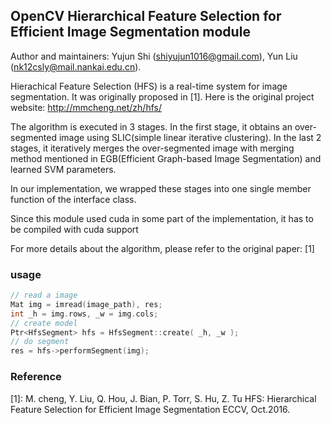 ##   OpenCV Hierarchical Feature Selection for Efficient Image Segmentation module

Author and maintainers: Yujun Shi (shiyujun1016@gmail.com), Yun Liu (nk12csly@mail.nankai.edu.cn).

Hierachical Feature Selection (HFS) is a real-time system for image segmentation. It was originally proposed in [1]. Here is the original project website: http://mmcheng.net/zh/hfs/

The algorithm is executed in 3 stages. In the first stage, it obtains an over-segmented image using SLIC(simple linear iterative clustering). In the last 2 stages, it iteratively merges the over-segmented  image with merging method mentioned in EGB(Efficient Graph-based Image Segmentation) and learned SVM parameters. 

In our implementation, we wrapped these stages into one single member function of the interface class.

Since this module used cuda in some part of  the implementation, it has to be compiled with cuda support



For more details about the algorithm, please refer to the original paper: [1]



### usage

```c++
// read a image
Mat img = imread(image_path), res;
int _h = img.rows, _w = img.cols;
// create model
Ptr<HfsSegment> hfs = HfsSegment::create( _h, _w );
// do segment
res = hfs->performSegment(img);
```



### Reference

[1]: M. cheng, Y. Liu, Q. Hou, J. Bian, P. Torr, S. Hu, Z. Tu HFS: Hierarchical Feature Selection for Efficient Image Segmentation ECCV, Oct.2016.